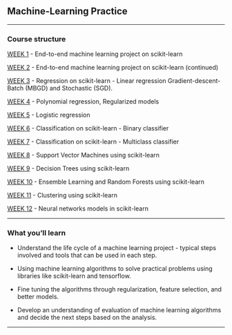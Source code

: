##  Machine-Learning Practice

_____
### Course structure


[WEEK 1](https://github.com/faizanxmulla/machine-learning-practice/tree/main/W1%20-%20Introduction) - 	End-to-end machine learning project on scikit-learn

[WEEK 2](https://github.com/faizanxmulla/machine-learning-practice/tree/main/W2%20-%20Data%20Preprocessing) - 	End-to-end machine learning project on scikit-learn (continued)

[WEEK 3](https://github.com/faizanxmulla/machine-learning-practice/tree/main/W3%20-%20Regression) - 	Regression on scikit-learn - Linear regression Gradient-descent- Batch (MBGD) and Stochastic (SGD).

[WEEK 4](https://github.com/faizanxmulla/machine-learning-practice/tree/main/W4%20-%20Regression%20(cont.)) - 	Polynomial regression, Regularized models

[WEEK 5](https://github.com/faizanxmulla/machine-learning-practice/tree/main/W5%20-%20Classification) - 	Logistic regression

[WEEK 6](https://github.com/faizanxmulla/machine-learning-practice/tree/main/W6%20-%20Classification%20(cont.)) - 	Classification on scikit-learn - Binary classifier

[WEEK 7](https://github.com/faizanxmulla/machine-learning-practice/tree/main/W7%20-%20Softmax%20Regression-KNN) - 	Classification on scikit-learn - Multiclass classifier

[WEEK 8](https://github.com/faizanxmulla/machine-learning-practice/tree/main/W8%20-%20SVM) - 	Support Vector Machines using scikit-learn

[WEEK 9](https://github.com/faizanxmulla/machine-learning-practice/tree/main/W9%20-%20Decision%20Trees) - 	Decision Trees using scikit-learn

[WEEK 10](https://github.com/faizanxmulla/machine-learning-practice/tree/main/W10%20-%20Ensemble-RandomForests) - 	Ensemble Learning and Random Forests using scikit-learn

[WEEK 11](https://github.com/faizanxmulla/machine-learning-practice/tree/main/W11%20-%20Clustering) - 	Clustering using scikit-learn

[WEEK 12](https://github.com/faizanxmulla/machine-learning-practice/tree/main/W12%20-%20Neural%20Networks) - 	Neural networks models in scikit-learn

______

### What you’ll learn


* Understand the life cycle of a machine learning project - typical steps involved and tools that can be used in each step.

* Using machine learning algorithms to solve practical problems using libraries like scikit-learn and tensorflow.

* Fine tuning the algorithms through regularization, feature selection, and better models.

* Develop an understanding of evaluation of machine learning algorithms and decide the next steps based on the analysis.

---

